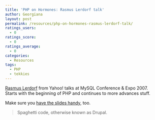 ```yaml
---
title: 'PHP on Hormones: Rasmus Lerdorf talk'
author: Georgiana
layout: post
permalink: /resources/php-on-hormones-rasmus-lerdorf-talk/
ratings_users:
  - 0
ratings_score:
  - 0
ratings_average:
  - 0
categories:
  - Resources
tags:
  - PHP
  - tekkies
---
```

[Rasmus Lerdorf][1] from Yahoo! talks at MySQL Conference & Expo 2007. Starts with the beginning of PHP and continues to more advances stuff.

Make sure you [have the slides handy][2], too.



> Spaghetti code, otherwise known as Drupal.

 [1]: http://lerdorf.com/resume/ "Rasmus Lerdorf resume"
 [2]: http://talks.php.net/show/mysql07key "PHP on Hormones: MySQL Conference slides"